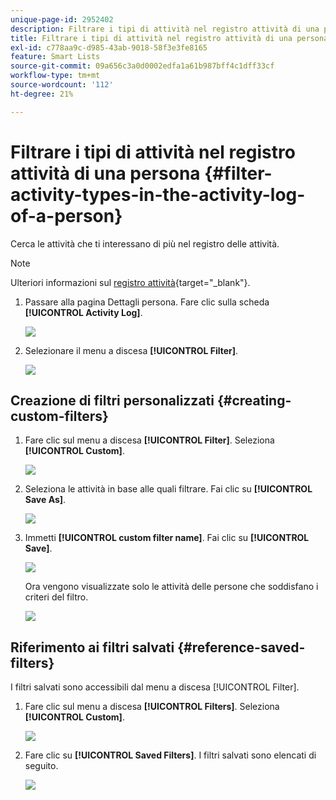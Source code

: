 ```yaml
---
unique-page-id: 2952402
description: Filtrare i tipi di attività nel registro attività di una persona - Documenti Marketo - Documentazione del prodotto
title: Filtrare i tipi di attività nel registro attività di una persona
exl-id: c778aa9c-d985-43ab-9018-58f3e3fe8165
feature: Smart Lists
source-git-commit: 09a656c3a0d0002edfa1a61b987bff4c1dff33cf
workflow-type: tm+mt
source-wordcount: '112'
ht-degree: 21%

---
```


# Filtrare i tipi di attività nel registro attività di una persona {#filter-activity-types-in-the-activity-log-of-a-person}

Cerca le attività che ti interessano di più nel registro delle attività.

>[!NOTE]
>
>Ulteriori informazioni sul [registro attività](/help/marketo/product-docs/core-marketo-concepts/smart-lists-and-static-lists/managing-people-in-smart-lists/locate-the-activity-log-for-a-person.md){target="_blank"}.

1. Passare alla pagina Dettagli persona. Fare clic sulla scheda **[!UICONTROL Activity Log]**.

   ![](assets/one.png)

1. Selezionare il menu a discesa **[!UICONTROL Filter]**.

   ![](assets/two-3.png)

## Creazione di filtri personalizzati {#creating-custom-filters}

1. Fare clic sul menu a discesa **[!UICONTROL Filter]**. Seleziona **[!UICONTROL Custom]**.

   ![](assets/three-3.png)

1. Seleziona le attività in base alle quali filtrare. Fai clic su **[!UICONTROL Save As]**.

   ![](assets/image2015-4-27-22-3a55-3a43.png)

1. Immetti **[!UICONTROL custom filter name]**. Fai clic su **[!UICONTROL Save]**.

   ![](assets/five-1.png)

   Ora vengono visualizzate solo le attività delle persone che soddisfano i criteri del filtro.

   ![](assets/six-1.png)

## Riferimento ai filtri salvati {#reference-saved-filters}

I filtri salvati sono accessibili dal menu a discesa [!UICONTROL Filter].

1. Fare clic sul menu a discesa **[!UICONTROL Filters]**. Seleziona **[!UICONTROL Custom]**.

   ![](assets/seven-1.png)

1. Fare clic su **[!UICONTROL Saved Filters]**. I filtri salvati sono elencati di seguito.

   ![](assets/eight.png)
